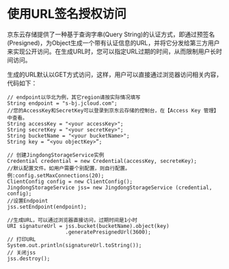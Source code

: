 # 使用URL签名授权访问

京东云存储提供了一种基于查询字串(Query String)的认证方式，即通过预签名(Presigned)，为Object生成一个带有认证信息的URL，并将它分发给第三方用户来实现公开访问。在生成URL时，您可以指定URL过期的时间，从而限制用户长时间访问。

生成的URL默认以GET方式访问，这样，用户可以直接通过浏览器访问相关内容，代码如下：
```
// endpoint以华北为例，其它region请按实际情况填写  
String endpoint = "s-bj.jcloud.com";  
//您的AccessKey和SecretKey可以登录到京东云存储的控制台，在【Access Key 管理】中查看。  
String accessKey = "<your accessKey>";  
String secretKey = "<your secretKey>";  
String bucketName = "<your bucketName>";  
String key = “<you objectKey>”;  
       
// 创建JingdongStorageService实例  
Credential credential = new Credential(accessKey, secreteKey);  
//默认配置文件。如用户需要个别配置，则自行配置。例:config.setMaxConnections(20);  
ClientConfig config = new ClientConfig();  
JingdongStorageService jss= new JingdongStorageService (credential, config);  
//设置Endpoint  
jss.setEndpoint(endpoint);  
      
//生成URL，可以通过浏览器直接访问，过期时间是1小时  
URI signatureUrl = jss.bucket(bucketName).object(key)
                   .generatePresignedUrl(3600);  
// 打印URL  
System.out.println(signatureUrl.toString());  
// 关闭jss  
jss.destroy();
```
